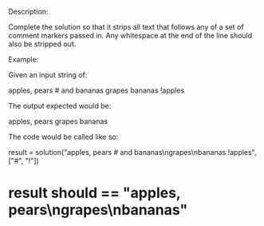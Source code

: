 Description:

Complete the solution so that it strips all text that follows any of a set of comment markers passed in. Any whitespace at the end of the line should also be stripped out.

Example:

Given an input string of:

apples, pears # and bananas
grapes
bananas !apples

The output expected would be:

apples, pears
grapes
bananas

The code would be called like so:

result = solution("apples, pears # and bananas\ngrapes\nbananas !apples", ["#", "!"])
# result should == "apples, pears\ngrapes\nbananas"